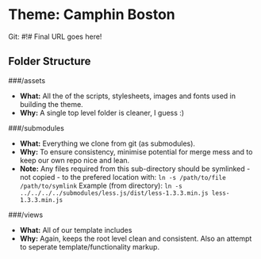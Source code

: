 # Theme: Camphin Boston
Git: #!# Final URL goes here!

## Folder Structure

###/assets

* **What:** All the of the scripts, stylesheets, images and fonts used in building the theme.
* **Why:** A single top level folder is cleaner, I guess :)

###/submodules

* **What:** Everything we clone from git (as submodules).
* **Why:** To ensure consistency, minimise potential for merge mess and to keep our own repo nice and lean.
* **Note:** Any files required from this sub-directory should be symlinked - not copied - to the prefered location with: `ln -s /path/to/file /path/to/symlink`
Example (from directory): `ln -s ../../../../submodules/less.js/dist/less-1.3.3.min.js less-1.3.3.min.js`

###/views

* **What:** All of our template includes
* **Why:** Again, keeps the root level clean and consistent. Also an attempt to seperate template/functionality markup.